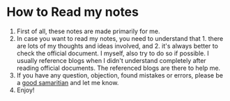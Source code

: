 # How to Read my notes

1. First of all, these notes are made primarily for me.
2. In case you want to read my notes, you need to understand that 1. there are lots of my thoughts and ideas involved, and 2. it's always better to check the official document. I myself, also try to do so if possible. I usually reference blogs when I didn't understand completely after reading official documents. The referenced blogs are there to help me. 
3. If you have any question, objection, found mistakes or errors, please be a [good samaritian](https://en.wikipedia.org/wiki/Parable_of_the_Good_Samaritan) and let me know.
4. Enjoy!


